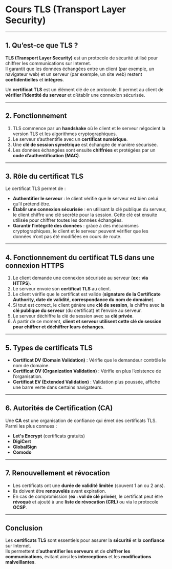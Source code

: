 # Cours TLS (Transport Layer Security)

---

## 1. Qu’est-ce que TLS ?

**TLS (Transport Layer Security)** est un protocole de sécurité utilisé pour chiffrer les communications sur Internet.  
Il garantit que les données échangées entre un client (par exemple, un navigateur web) et un serveur (par exemple, un site web) restent **confidentielles** et **intègres**.

Un **certificat TLS** est un élément clé de ce protocole. Il permet au client de **vérifier l’identité du serveur** et d’établir une connexion sécurisée.

---

## 2. Fonctionnement

1. TLS commence par un **handshake** où le client et le serveur négocient la version TLS et les algorithmes cryptographiques.  
2. Le serveur s’authentifie avec un **certificat numérique**.  
3. Une **clé de session symétrique** est échangée de manière sécurisée.  
4. Les données échangées sont ensuite **chiffrées** et protégées par un **code d’authentification (MAC)**.

---

## 3. Rôle du certificat TLS

Le certificat TLS permet de :

- **Authentifier le serveur** : le client vérifie que le serveur est bien celui qu’il prétend être.  
- **Établir une connexion sécurisée** : en utilisant la clé publique du serveur, le client chiffre une clé secrète pour la session. Cette clé est ensuite utilisée pour chiffrer toutes les données échangées.  
- **Garantir l’intégrité des données** : grâce à des mécanismes cryptographiques, le client et le serveur peuvent vérifier que les données n’ont pas été modifiées en cours de route.

---

## 4. Fonctionnement du certificat TLS dans une connexion HTTPS

1. Le client demande une connexion sécurisée au serveur (**ex : via HTTPS**).  
2. Le serveur envoie son **certificat TLS** au client.  
3. Le client vérifie que le certificat est valide (**signature de la Certificate Authority, date de validité, correspondance du nom de domaine**).  
4. Si tout est correct, le client génère une **clé de session**, la chiffre avec la **clé publique du serveur** (du certificat) et l’envoie au serveur.  
5. Le serveur déchiffre la clé de session avec sa **clé privée**.  
6. À partir de ce moment, **client et serveur utilisent cette clé de session pour chiffrer et déchiffrer leurs échanges**.

---

## 5. Types de certificats TLS

- **Certificat DV (Domain Validation)** : Vérifie que le demandeur contrôle le nom de domaine.  
- **Certificat OV (Organization Validation)** : Vérifie en plus l’existence de l’organisation.  
- **Certificat EV (Extended Validation)** : Validation plus poussée, affiche une barre verte dans certains navigateurs.

---

## 6. Autorités de Certification (CA)

Une **CA** est une organisation de confiance qui émet des certificats TLS. Parmi les plus connues :  
- **Let's Encrypt** (certificats gratuits)  
- **DigiCert**  
- **GlobalSign**  
- **Comodo**  

---

## 7. Renouvellement et révocation

- Les certificats ont une **durée de validité limitée** (souvent 1 an ou 2 ans).  
- Ils doivent être **renouvelés** avant expiration.  
- En cas de compromission (**ex : vol de clé privée**), le certificat peut être **révoqué** et ajouté à une **liste de révocation (CRL)** ou via le protocole **OCSP**.

---

## Conclusion

Les **certificats TLS** sont essentiels pour assurer la **sécurité** et la **confiance** sur Internet.  
Ils permettent d’**authentifier les serveurs** et de **chiffrer les communications**, évitant ainsi les **interceptions** et les **modifications malveillantes**.
